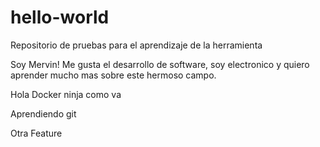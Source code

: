 # hello-world
Repositorio de pruebas para el aprendizaje de la herramienta

Soy Mervin!
Me gusta el desarrollo de software, soy electronico y quiero aprender mucho mas sobre este hermoso campo.

Hola Docker ninja como va

Aprendiendo git

Otra Feature
